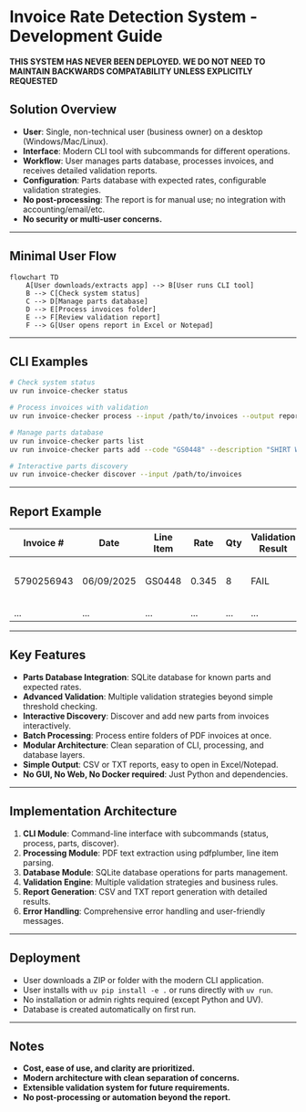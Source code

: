 # Invoice Rate Detection System - Development Guide

**THIS SYSTEM HAS NEVER BEEN DEPLOYED. WE DO NOT NEED TO MAINTAIN BACKWARDS COMPATABILITY UNLESS EXPLICITLY REQUESTED**

## Solution Overview

- **User**: Single, non-technical user (business owner) on a desktop (Windows/Mac/Linux).
- **Interface**: Modern CLI tool with subcommands for different operations.
- **Workflow**: User manages parts database, processes invoices, and receives detailed validation reports.
- **Configuration**: Parts database with expected rates, configurable validation strategies.
- **No post-processing**: The report is for manual use; no integration with accounting/email/etc.
- **No security or multi-user concerns.**

---

## Minimal User Flow

```mermaid
flowchart TD
    A[User downloads/extracts app] --> B[User runs CLI tool]
    B --> C[Check system status]
    C --> D[Manage parts database]
    D --> E[Process invoices folder]
    E --> F[Review validation report]
    F --> G[User opens report in Excel or Notepad]
```

---

## CLI Examples

```sh
# Check system status
uv run invoice-checker status

# Process invoices with validation
uv run invoice-checker process --input /path/to/invoices --output report.csv

# Manage parts database
uv run invoice-checker parts list
uv run invoice-checker parts add --code "GS0448" --description "SHIRT WORK LS BTN COTTON" --rate 0.30

# Interactive parts discovery
uv run invoice-checker discover --input /path/to/invoices
```

---

## Report Example

| Invoice #   | Date       | Line Item | Rate | Qty | Validation Result | Issue Type | Description                |
|-------------|------------|-----------|------|-----|-------------------|------------|----------------------------|
| 5790256943  | 06/09/2025 | GS0448    | 0.345| 8   | FAIL              | RATE_HIGH  | SHIRT WORK LS BTN COTTON   |
| ...         | ...        | ...       | ...  | ... | ...               | ...        | ...                        |

---

## Key Features

- **Parts Database Integration**: SQLite database for known parts and expected rates.
- **Advanced Validation**: Multiple validation strategies beyond simple threshold checking.
- **Interactive Discovery**: Discover and add new parts from invoices interactively.
- **Batch Processing**: Process entire folders of PDF invoices at once.
- **Modular Architecture**: Clean separation of CLI, processing, and database layers.
- **Simple Output**: CSV or TXT reports, easy to open in Excel/Notepad.
- **No GUI, No Web, No Docker required**: Just Python and dependencies.

---

## Implementation Architecture

1. **CLI Module**: Command-line interface with subcommands (status, process, parts, discover).
2. **Processing Module**: PDF text extraction using pdfplumber, line item parsing.
3. **Database Module**: SQLite database operations for parts management.
4. **Validation Engine**: Multiple validation strategies and business rules.
5. **Report Generation**: CSV and TXT report generation with detailed results.
6. **Error Handling**: Comprehensive error handling and user-friendly messages.

---

## Deployment

- User downloads a ZIP or folder with the modern CLI application.
- User installs with `uv pip install -e .` or runs directly with `uv run`.
- No installation or admin rights required (except Python and UV).
- Database is created automatically on first run.

---

## Notes

- **Cost, ease of use, and clarity are prioritized.**
- **Modern architecture with clean separation of concerns.**
- **Extensible validation system for future requirements.**
- **No post-processing or automation beyond the report.**